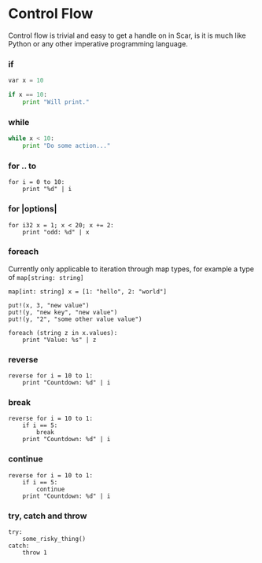 # Control Flow

Control flow is trivial and easy to get a handle on in Scar, is it is much like Python or any other imperative programming language.

### if

```python
var x = 10

if x == 10:
    print "Will print."
```

### while

```python
while x < 10:
    print "Do some action..."
```

### for .. to

```
for i = 0 to 10:
    print "%d" | i
```

### for |options|

```
for i32 x = 1; x < 20; x += 2:
    print "odd: %d" | x
```

### foreach

Currently only applicable to iteration through map types, for example a type of `map[string: string]`

```
map[int: string] x = [1: "hello", 2: "world"]

put!(x, 3, "new value")
put!(y, "new key", "new value")
put!(y, "2", "some other value value")

foreach (string z in x.values):
    print "Value: %s" | z
```

### reverse

```
reverse for i = 10 to 1:
    print "Countdown: %d" | i
```

### break

```
reverse for i = 10 to 1:
    if i == 5:
        break
    print "Countdown: %d" | i
```

### continue

```
reverse for i = 10 to 1:
    if i == 5:
        continue
    print "Countdown: %d" | i
```

### try, catch and throw

```
try:
    some_risky_thing()
catch:
    throw 1
```
